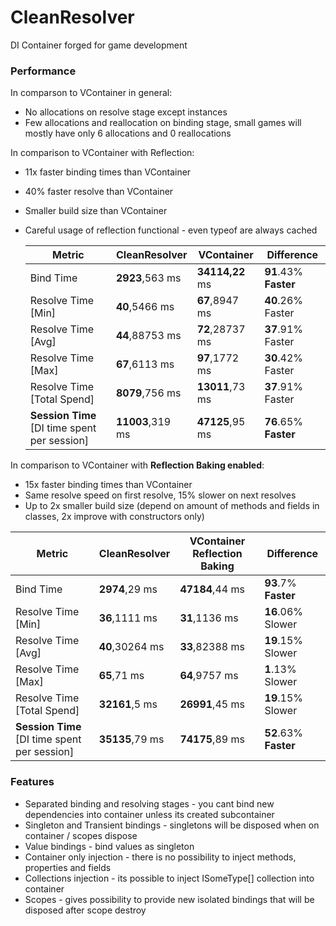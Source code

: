# CleanResolver
DI Container forged for game development

### Performance
In comparson to VContainer in general:
- No allocations on resolve stage except instances
- Few allocations and reallocation on binding stage, small games will mostly have only 6 allocations and 0 reallocations

In comparison to VContainer with Reflection:
- 11x faster binding times than VContainer
- 40% faster resolve than VContainer
- Smaller build size than VContainer
- Careful usage of reflection functional - even typeof are always cached

  | Metric                                       | CleanResolver    | VContainer      | Difference            |
  |----------------------------------------------|------------------|-----------------|-----------------------|
  | Bind Time                                    | **2923**,563 ms  | **34114,22** ms | **91**.43% **Faster** |
  | Resolve Time [Min]                           | **40**,5466 ms   | **67**,8947 ms  | **40**.26% Faster     |
  | Resolve Time [Avg]                           | **44**,88753 ms  | **72**,28737 ms | **37**.91% Faster     |
  | Resolve Time [Max]                           | **67**,6113 ms   | **97**,1772 ms  | **30**.42% Faster     |
  | Resolve Time [Total Spend]                   | **8079**,756 ms  | **13011**,73 ms | **37**.91% Faster     |
  | **Session Time** [DI time spent per session] | **11003**,319 ms | **47125**,95 ms | **76**.65% **Faster** |

In comparison to VContainer with **Reflection Baking enabled**:
- 15x faster binding times than VContainer
- Same resolve speed on first resolve, 15% slower on next resolves
- Up to 2x smaller build size (depend on amount of methods and fields in classes, 2x improve with constructors only)

| Metric                                       | CleanResolver   | VContainer **Reflection Baking** | Difference             |
|----------------------------------------------|-----------------|----------------------------------|------------------------|
| Bind Time                                    | **2974**,29 ms  | **47184**,44 ms                  | **93**.7% **Faster**   |
| Resolve Time [Min]                           | **36**,1111 ms  | **31**,1136 ms                   | **16**.06% Slower      |
| Resolve Time [Avg]                           | **40**,30264 ms | **33**,82388 ms                  | **19**.15% Slower      |
| Resolve Time [Max]                           | **65**,71 ms    | **64**,9757 ms                   | **1**.13%   Slower     |
| Resolve Time [Total Spend]                   | **32161**,5 ms  | **26991**,45 ms                  | **19**.15%    Slower   |
| **Session Time** [DI time spent per session] | **35135**,79 ms | **74175**,89 ms                  | **52**.63%  **Faster** |

### Features
- Separated binding and resolving stages - you cant bind new dependencies into container unless its created subcontainer
- Singleton and Transient bindings - singletons will be disposed when on container / scopes dispose
- Value bindings - bind values as singleton
- Container only injection - there is no possibility to inject methods, properties and fields
- Collections injection - its possible to inject ISomeType[] collection into container
- Scopes - gives possibility to provide new isolated bindings that will be disposed after scope destroy